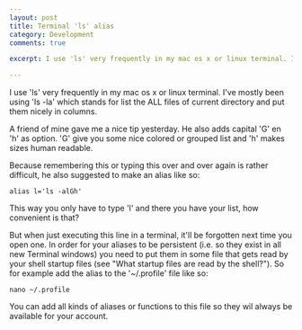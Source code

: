 ```yaml
---
layout: post
title: Terminal 'ls' alias
category: Development
comments: true

excerpt: I use 'ls' very frequently in my mac os x or linux terminal. I've mostly been using 'ls -la' which stands for list the ALL files of current directory and put them nicely in columns.

---
```


I use 'ls' very frequently in my mac os x or linux terminal. I've mostly been using 'ls -la' which stands for list the ALL files of current directory and put them nicely in columns.

A friend of mine gave me a nice tip yesterday. He also adds capital 'G' en 'h' as option. 'G' give you some nice colored or grouped list and 'h' makes sizes human readable.

Because remembering this or typing this over and over again is rather difficult, he also suggested to make an alias like so:

`alias l='ls -alGh'`

This way you only have to type 'l' and there you have your list, how convenient is that?

But when just executing this line in a terminal, it'll be forgotten next time you open one. In order for your aliases to be persistent (i.e. so they exist in all new Terminal windows) you need to put them in some file that gets read by your shell startup files (see "What startup files are read by the shell?"). So for example add the alias to the '~/.profile' file like so:

`nano ~/.profile`

You can add all kinds of aliases or functions to this file so they wil always be available for your account.